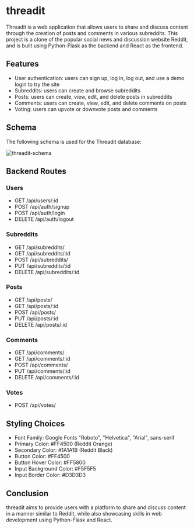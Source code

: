 # threadit

Threadit is a web application that allows users to share and discuss content through the creation of posts and comments in various subreddits. This project is a clone of the popular social news and discussion website Reddit, and is built using Python-Flask as the backend and React as the frontend.

## Features

* User authentication: users can sign up, log in, log out, and use a demo login to try the site
* Subreddits: users can create and browse subreddits
* Posts: users can create, view, edit, and delete posts in subreddits
* Comments: users can create, view, edit, and delete comments on posts
* Voting: users can upvote or downvote posts and comments

## Schema

The following schema is used for the Threadit database:

![threadit-schema](https://user-images.githubusercontent.com/47682357/226485111-7e33a332-bbf0-4115-b14c-a353e3a021eb.png)

## Backend Routes

### Users
* GET /api/users/:id
* POST /api/auth/signup
* POST /api/auth/login
* DELETE /api/auth/logout

### Subreddits
* GET /api/subreddits/
* GET /api/subreddits/:id
* POST /api/subreddits/
* PUT /api/subreddits/:id
* DELETE /api/subreddits/:id

### Posts
* GET /api/posts/
* GET /api/posts/:id
* POST /api/posts/
* PUT /api/posts/:id
* DELETE /api/posts/:id

### Comments
* GET /api/comments/
* GET /api/comments/:id
* POST /api/comments/
* PUT /api/comments/:id
* DELETE /api/comments/:id

### Votes
* POST /api/votes/

## Styling Choices

* Font Family: Google Fonts "Roboto", "Helvetica", "Arial", sans-serif
* Primary Color: #FF4500 (Reddit Orange)
* Secondary Color: #1A1A1B (Reddit Black)
* Button Color: #FF4500
* Button Hover Color: #FF5800
* Input Background Color: #F5F5F5
* Input Border Color: #D3D3D3


## Conclusion
threadit aims to provide users with a platform to share and discuss content in a manner similar to Reddit, while also showcasing skills in web development using Python-Flask and React.
